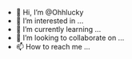 - 👋 Hi, I’m @Ohhlucky
- 👀 I’m interested in ...
- 🌱 I’m currently learning ...
- 💞️ I’m looking to collaborate on ...
- 📫 How to reach me ...

<!---
Ohhlucky/Ohhlucky is a ✨ special ✨ repository because its `README.md` (this file) appears on your GitHub profile.
You can click the Preview link to take a look at your changes.
--->

